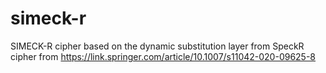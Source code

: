 # simeck-r
SIMECK-R cipher based on the dynamic substitution layer from SpeckR cipher from https://link.springer.com/article/10.1007/s11042-020-09625-8  
